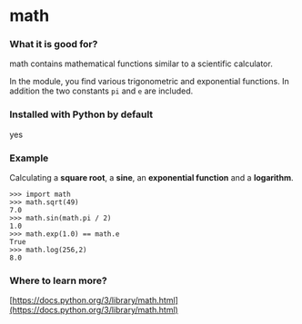 
# math

### What it is good for?

math contains mathematical functions similar to a scientific calculator.

In the module, you find various trigonometric and exponential functions. In addition the two constants `pi` and `e` are included.

### Installed with Python by default

yes

### Example

Calculating a **square root**, a **sine**, an **exponential function** and a **logarithm**.

    >>> import math
    >>> math.sqrt(49)
    7.0
    >>> math.sin(math.pi / 2)
    1.0
    >>> math.exp(1.0) == math.e
    True
    >>> math.log(256,2)
    8.0

### Where to learn more?

[https://docs.python.org/3/library/math.html](https://docs.python.org/3/library/math.html)
